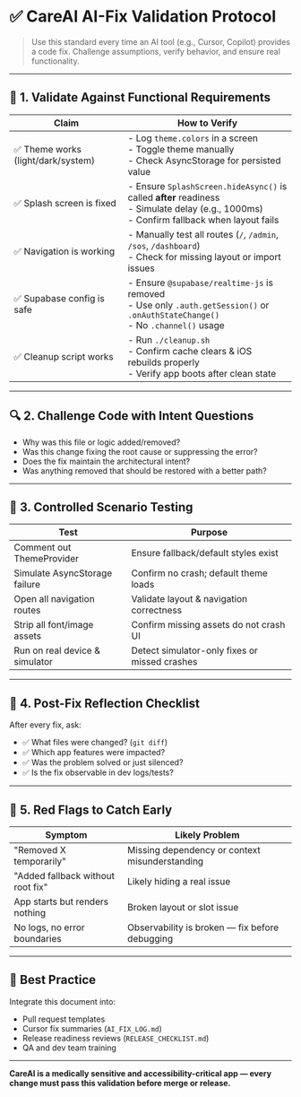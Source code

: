 # ✅ CareAI AI-Fix Validation Protocol

> Use this standard every time an AI tool (e.g., Cursor, Copilot) provides a code fix. Challenge assumptions, verify behavior, and ensure real functionality.

---

## 🧩 1. Validate Against Functional Requirements

| **Claim**                         | **How to Verify**                                                                                                                            |
| --------------------------------- | -------------------------------------------------------------------------------------------------------------------------------------------- |
| ✅ Theme works (light/dark/system) | - Log `theme.colors` in a screen<br>- Toggle theme manually<br>- Check AsyncStorage for persisted value                                      |
| ✅ Splash screen is fixed          | - Ensure `SplashScreen.hideAsync()` is called **after** readiness<br>- Simulate delay (e.g., 1000ms)<br>- Confirm fallback when layout fails |
| ✅ Navigation is working           | - Manually test all routes (`/`, `/admin`, `/sos`, `/dashboard`)<br>- Check for missing layout or import issues                              |
| ✅ Supabase config is safe         | - Ensure `@supabase/realtime-js` is removed<br>- Use only `.auth.getSession()` or `.onAuthStateChange()`<br>- No `.channel()` usage          |
| ✅ Cleanup script works            | - Run `./cleanup.sh`<br>- Confirm cache clears & iOS rebuilds properly<br>- Verify app boots after clean state                               |

---

## 🔍 2. Challenge Code with Intent Questions

* Why was this file or logic added/removed?
* Was this change fixing the root cause or suppressing the error?
* Does the fix maintain the architectural intent?
* Was anything removed that should be restored with a better path?

---

## 🧪 3. Controlled Scenario Testing

| **Test**                       | **Purpose**                                   |
| ------------------------------ | --------------------------------------------- |
| Comment out ThemeProvider      | Ensure fallback/default styles exist          |
| Simulate AsyncStorage failure  | Confirm no crash; default theme loads         |
| Open all navigation routes     | Validate layout & navigation correctness      |
| Strip all font/image assets    | Confirm missing assets do not crash UI        |
| Run on real device & simulator | Detect simulator-only fixes or missed crashes |

---

## 🧠 4. Post-Fix Reflection Checklist

After every fix, ask:

* ✅ What files were changed? (`git diff`)
* ✅ Which app features were impacted?
* ✅ Was the problem solved or just silenced?
* ✅ Is the fix observable in dev logs/tests?

---

## 🚨 5. Red Flags to Catch Early

| **Symptom**                       | **Likely Problem**                             |
| --------------------------------- | ---------------------------------------------- |
| "Removed X temporarily"           | Missing dependency or context misunderstanding |
| "Added fallback without root fix" | Likely hiding a real issue                     |
| App starts but renders nothing    | Broken layout or slot issue                    |
| No logs, no error boundaries      | Observability is broken — fix before debugging |

---

## 🧱 Best Practice

Integrate this document into:

* Pull request templates
* Cursor fix summaries (`AI_FIX_LOG.md`)
* Release readiness reviews (`RELEASE_CHECKLIST.md`)
* QA and dev team training

---

**CareAI is a medically sensitive and accessibility-critical app — every change must pass this validation before merge or release.**
